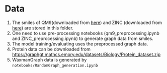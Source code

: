 # Data 

1. The smiles of QM9(downloaded from [here](https://github.com/wengong-jin/icml18-jtnn/blob/master/data/zinc/all.txt)) and ZINC (downloaded from [here](https://github.com/wengong-jin/icml18-jtnn/blob/master/data/zinc/all.txt)) are stored in this folder.
2. One need to use pre-processing notebooks (qm9_preprocessing.ipynb and ZINC_preprocessing.ipynb) to generate graph data from smiles.
3. The model training/evaluating uses the preprocessed graph data.
4. Protein data can be downloaded from https://graphgt.mathcs.emory.edu/datasets/Biology/Protein_dataset.zip
5. WaxmanGraph data is generated by `notebooks/RandomGraph_generation.ipynb`
